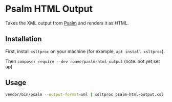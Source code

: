 # Psalm HTML Output

Takes the XML output from [Psalm](https://psalm.dev/) and renders it as HTML.

## Installation

First, install `xsltproc` on your machine (for example, `apt install xsltproc`).

Then `composer require --dev roave/paslm-html-output` (note: not yet set up)

## Usage

```bash
vendor/bin/psalm --output-format=xml | xsltproc psalm-html-output.xsl - > psalm-report.html
```
